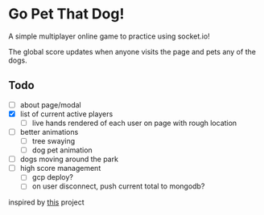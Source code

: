 # Go Pet That Dog! 

A simple multiplayer online game to practice using socket.io!

The global score updates when anyone visits the page and pets any of the dogs. 

## Todo 

- [ ] about page/modal 
- [x] list of current active players 
  - [ ] live hands rendered of each user on page with rough location
- [ ] better animations
  - [ ] tree swaying 
  - [ ] dog pet animation
- [ ] dogs moving around the park 
- [ ] high score management 
  - [ ] gcp deploy? 
  - [ ] on user disconnect, push current total to mongodb? 

inspired by [this](https://github.com/CodingGarden/dunghero.online) project 